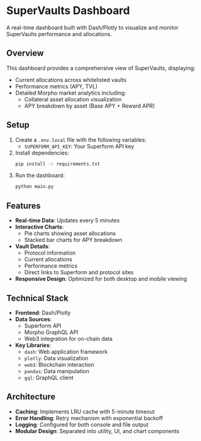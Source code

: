 # SuperVaults Dashboard

A real-time dashboard built with Dash/Plotly to visualize and monitor SuperVaults performance and allocations.

## Overview

This dashboard provides a comprehensive view of SuperVaults, displaying:
- Current allocations across whitelisted vaults
- Performance metrics (APY, TVL)
- Detailed Morpho market analytics including:
  - Collateral asset allocation visualization
  - APY breakdown by asset (Base APY + Reward APR)

## Setup

1. Create a `.env.local` file with the following variables:
    - `SUPERFORM_API_KEY`: Your Superform API key
2. Install dependencies:
    ```bash
    pip install -r requirements.txt
    ```
3. Run the dashboard:
    ```bash
    python main.py
    ```

## Features

- **Real-time Data**: Updates every 5 minutes
- **Interactive Charts**: 
  - Pie charts showing asset allocations
  - Stacked bar charts for APY breakdown
- **Vault Details**:
  - Protocol information
  - Current allocations
  - Performance metrics
  - Direct links to Superform and protocol sites
- **Responsive Design**: Optimized for both desktop and mobile viewing

## Technical Stack

- **Frontend**: Dash/Plotly
- **Data Sources**:
  - Superform API
  - Morpho GraphQL API
  - Web3 integration for on-chain data
- **Key Libraries**:
  - `dash`: Web application framework
  - `plotly`: Data visualization
  - `web3`: Blockchain interaction
  - `pandas`: Data manipulation
  - `gql`: GraphQL client

## Architecture

- **Caching**: Implements LRU cache with 5-minute timeout
- **Error Handling**: Retry mechanism with exponential backoff
- **Logging**: Configured for both console and file output
- **Modular Design**: Separated into utility, UI, and chart components